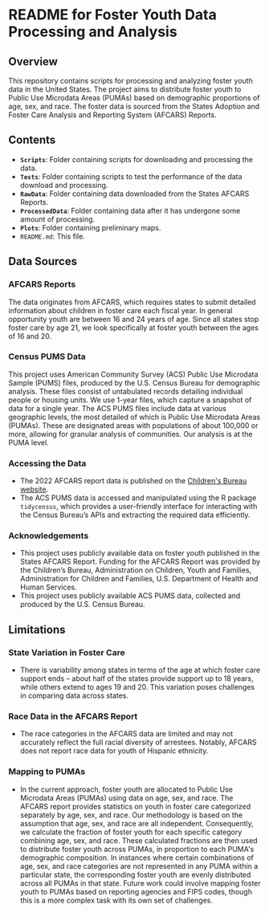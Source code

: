 # README for Foster Youth Data Processing and Analysis

## Overview

This repository contains scripts for processing and analyzing foster youth data in the United States. The project aims to distribute foster youth to Public Use Microdata Areas (PUMAs) based on demographic proportions of age, sex, and race. The foster data is sourced from the States Adoption and Foster Care Analysis and Reporting System (AFCARS) Reports.

## Contents

- **`Scripts`**: Folder containing scripts for downloading and processing the data. 
- **`Tests`**: Folder containing scripts to test the performance of the data download and processing.
- **`RawData`**: Folder containing data downloaded from the States AFCARS Reports.
- **`ProcessedData`**: Folder containing data after it has undergone some amount of processing. 
- **`Plots`**: Folder containing preliminary maps.
- `README.md`: This file.

## Data Sources

### AFCARS Reports
The data originates from AFCARS, which requires states to submit detailed information about children in foster care each fiscal year. In general opportunity youth are between 16 and 24 years of age. Since all states stop foster care by age 21, we look specifically at foster youth between the ages of 16 and 20.

### Census PUMS Data
This project uses American Community Survey (ACS) Public Use Microdata Sample (PUMS) files, produced by the U.S. Census Bureau for demographic analysis. These files consist of untabulated records detailing individual people or housing units. We use 1-year files, which capture a snapshot of data for a single year. The ACS PUMS files include data at various geographic levels, the most detailed of which is Public Use Microdata Areas (PUMAs). These are designated areas with populations of about 100,000 or more, allowing for granular analysis of communities. Our analysis is at the PUMA level. 

### Accessing the Data

- The 2022 AFCARS report data is published on the [Children's Bureau website](https://www.acf.hhs.gov/cb/research-data-technology/statistics-research/afcars).
- The ACS PUMS data is accessed and manipulated using the R package `tidycensus`, which provides a user-friendly interface for interacting with the Census Bureau’s APIs and extracting the required data efficiently.

### Acknowledgements
- This project uses publicly available data on foster youth published in the States AFCARS Report. Funding for the AFCARS Report was provided by the Children’s Bureau, Administration on Children, Youth and Families, Administration for Children and Families, U.S. Department of Health and Human Services.
- This project uses publicly available ACS PUMS data, collected and produced by the U.S. Census Bureau.

## Limitations

### State Variation in Foster Care

- There is variability among states in terms of the age at which foster care support ends – about half of the states provide support up to 18 years, while others extend to ages 19 and 20. This variation poses challenges in comparing data across states. 

### Race Data in the AFCARS Report

- The race categories in the AFCARS data are limited and may not accurately reflect the full racial diversity of arrestees. Notably, AFCARS does not report race data for youth of Hispanic ethnicity. 

### Mapping to PUMAs

- In the current approach, foster youth are allocated to Public Use Microdata Areas (PUMAs) using data on age, sex, and race. The AFCARS report provides statistics on youth in foster care categorized separately by age, sex, and race. Our methodology is based on the assumption that age, sex, and race are all independent. Consequently, we calculate the fraction of foster youth for each specific category combining age, sex, and race. These calculated fractions are then used to distribute foster youth across PUMAs, in proportion to each PUMA's demographic composition. In instances where certain combinations of age, sex, and race categories are not represented in any PUMA within a particular state, the corresponding foster youth are evenly distributed across all PUMAs in that state. Future work could involve mapping foster youth to PUMAs based on reporting agencies and FIPS codes, though this is a more complex task with its own set of challenges.
